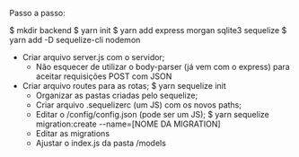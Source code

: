 Passo a passo:

$ mkdir backend
$ yarn init
$ yarn add express morgan sqlite3 sequelize
$ yarn add -D sequelize-cli nodemon
- Criar arquivo server.js com o servidor;
  - Não esquecer de utilizar o body-parser (já vem com o express) para aceitar requisições POST com JSON
- Criar arquivo routes para as rotas;
$ yarn sequelize init
  - Organizar as pastas criadas pelo sequelize;
  - Criar arquivo .sequelizerc (um JS) com os novos paths;
  - Editar o /config/config.json (pode ser um JS);
$ yarn sequelize migration:create --name=[NOME DA MIGRATION]
  - Editar as migrations
  - Ajustar o index.js da pasta /models